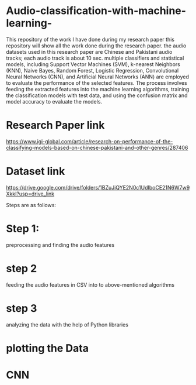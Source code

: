 # Audio-classification-with-machine-learning-
This repository of the work I have done during my research paper
this repository will show all the work done during the research paper. the audio datasets used in this research paper are Chinese and Pakistani audio tracks; each audio track is about 10 sec. multiple classifiers and statistical models, including Support Vector Machines (SVM), k-nearest Neighbors (KNN), Naive Bayes, Random Forest, Logistic Regression, Convolutional Neural Networks (CNN), and Artificial Neural Networks (ANN) are employed to evaluate the performance of the selected features. The process involves feeding the extracted features into the machine learning algorithms, training the classification models with test data, and using the confusion matrix and model accuracy to evaluate the models.

# Research Paper link 

https://www.igi-global.com/article/research-on-performance-of-the-classifying-models-based-on-chinese-pakistani-and-other-genres/287406

# Dataset link 
https://drive.google.com/drive/folders/1BZuJiQYE2N0c1UdIboCE21N6W7w9XkkI?usp=drive_link


Steps are as follows:
# Step 1:
preprocessing and finding the audio features 
# step 2
feeding the audio features in CSV into to above-mentioned algorithms 
# step 3
analyzing the data with the help of Python libraries 

# plotting the Data 

# CNN

